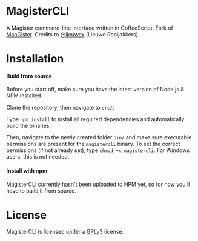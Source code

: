 MagisterCLI
=========

A Magister command-line interface written in CoffeeScript. Fork of [MahGister](https://github.com/lieuwex/MahGister).
Credits to [@lieuwex](https://github.com/lieuwex) (Lieuwe Rooijakkers).

Installation
=========

#### Build from source
Before you start off, make sure you have the latest version of Node.js & NPM installed.

Clone the repository, then navigate to `src/`.

Type `npm install` to install all required dependencies and automatically build the binaries.

Then, navigate to the newly created folder `bin/` and make sure executable permissions are present for
the `magistercli` binary. To set the correct permissions (if not already set), type `chmod +x magistercli`.
For Windows users, this is not needed.

#### Install with npm
MagisterCLI currently hasn't been uploaded to NPM yet, so for now you'll have to build it from source.

License
=========

MagisterCLI is licensed under a [GPLv3](https://github.com/keesvv/magistercli/blob/master/LICENSE) license.

